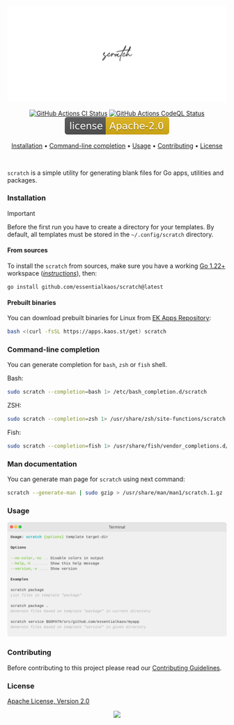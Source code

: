 <p align="center"><a href="#readme"><img src=".github/images/card.svg"/></a></p>

<p align="center">
  <a href="https://kaos.sh/w/scratch/ci"><img src="https://kaos.sh/w/scratch/ci.svg" alt="GitHub Actions CI Status" /></a>
  <a href="https://kaos.sh/w/scratch/codeql"><img src="https://kaos.sh/w/scratch/codeql.svg" alt="GitHub Actions CodeQL Status" /></a>
  <a href="#license"><img src=".github/images/license.svg"/></a>
</p>

<p align="center"><a href="#installation">Installation</a> • <a href="#command-line-completion">Command-line completion</a> • <a href="#usage">Usage</a> • <a href="#contributing">Contributing</a> • <a href="#license">License</a></p>

<br/>

`scratch` is a simple utility for generating blank files for Go apps, utilities and packages.

### Installation

> [!IMPORTANT]
> Before the first run you have to create a directory for your templates. By default, all templates must be stored in the `~/.config/scratch` directory.

#### From sources

To install the `scratch` from sources, make sure you have a working [Go 1.22+](https://github.com/essentialkaos/.github/blob/master/GO-VERSION-SUPPORT.md) workspace (_[instructions](https://go.dev/doc/install)_), then:

```
go install github.com/essentialkaos/scratch@latest
```

#### Prebuilt binaries

You can download prebuilt binaries for Linux from [EK Apps Repository](https://apps.kaos.st/scratch/latest):

```bash
bash <(curl -fsSL https://apps.kaos.st/get) scratch
```

### Command-line completion

You can generate completion for `bash`, `zsh` or `fish` shell.

Bash:
```bash
sudo scratch --completion=bash 1> /etc/bash_completion.d/scratch
```


ZSH:
```bash
sudo scratch --completion=zsh 1> /usr/share/zsh/site-functions/scratch
```


Fish:
```bash
sudo scratch --completion=fish 1> /usr/share/fish/vendor_completions.d/scratch.fish
```

### Man documentation

You can generate man page for `scratch` using next command:

```bash
scratch --generate-man | sudo gzip > /usr/share/man/man1/scratch.1.gz
```

### Usage

<img src=".github/images/usage.svg" />

### Contributing

Before contributing to this project please read our [Contributing Guidelines](https://github.com/essentialkaos/contributing-guidelines#contributing-guidelines).

### License

[Apache License, Version 2.0](https://www.apache.org/licenses/LICENSE-2.0)

<p align="center"><a href="https://essentialkaos.com"><img src="https://gh.kaos.st/ekgh.svg"/></a></p>
